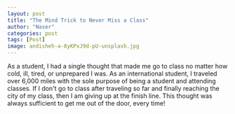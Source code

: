 ```yaml
---
layout: post
title: "The Mind Trick to Never Miss a Class"
author: "Naser"
categories: post
tags: [Post]
image: andisheh-a-8yKPxJ9d-pU-unsplash.jpg
---
```


As a student, I had a single thought that made me go to class no matter how cold, ill, tired, or unprepared I was.  As an international student, I traveled over 6,000 miles with the sole purpose of being a student and attending classes.  If I don't go to class after traveling so far and finally reaching the city of my class, then I am giving up at the finish line.  This thought was always sufficient to get me out of the door, every time!


